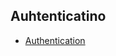 ## Auhtenticatino

- [Authentication](https://github.com/ooade/next-apollo-auth/blob/master/README.md)